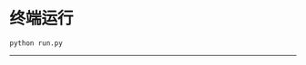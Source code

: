 # 终端运行

```shell
python run.py
```
*******************************************************************************************************************************************************************************************************